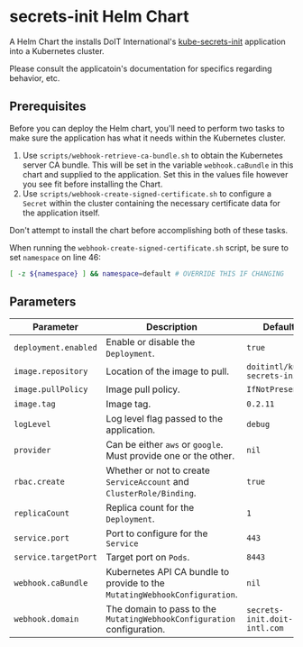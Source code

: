 # secrets-init Helm Chart

A Helm Chart the installs DoIT International's [kube-secrets-init](https://github.com/doitintl/kube-secrets-init) application into a Kubernetes cluster.

Please consult the applicatoin's documentation for specifics regarding behavior, etc.

## Prerequisites

Before you can deploy the Helm chart, you'll need to perform two tasks to make sure the application has what it needs within the Kubernetes cluster.

1. Use `scripts/webhook-retrieve-ca-bundle.sh` to obtain the Kubernetes server CA bundle. This will be set in the variable `webhook.caBundle` in this chart and supplied to the application. Set this in the values file however you see fit before installing the Chart.
2. Use `scripts/webhook-create-signed-certificate.sh` to configure a `Secret` within the cluster containing the necessary certificate data for the application itself.

Don't attempt to install the chart before accomplishing both of these tasks.

When running the `webhook-create-signed-certificate.sh` script, be sure to set `namespace` on line 46:

```bash
[ -z ${namespace} ] && namespace=default # OVERRIDE THIS IF CHANGING
```

## Parameters

| Parameter            | Description                                                                | Default                      | Required |
| -------------------- | -------------------------------------------------------------------------- | ---------------------------- | -------- |
| `deployment.enabled` | Enable or disable the `Deployment`.                                        | `true`                       | No       |
| `image.repository`   | Location of the image to pull.                                             | `doitintl/kube-secrets-init` | No       |
| `image.pullPolicy`   | Image pull policy.                                                         | `IfNotPresent`               | No       |
| `image.tag`          | Image tag.                                                                 | `0.2.11`                     | No       |
| `logLevel`           | Log level flag passed to the application.                                  | `debug`                      | No       |
| `provider`           | Can be either `aws` or `google`. Must provide one or the other.            | `nil`                        | Yes      |
| `rbac.create`        | Whether or not to create `ServiceAccount` and `ClusterRole/Binding`.       | `true`                       | No       |
| `replicaCount`       | Replica count for the `Deployment`.                                        | `1`                          | No       |
| `service.port`       | Port to configure for the `Service`                                        | `443`                        | No       |
| `service.targetPort` | Target port on `Pods`.                                                     | `8443`                       | No       |
| `webhook.caBundle`   | Kubernetes API CA bundle to provide to the `MutatingWebhookConfiguration`. | `nil`                        | Yes      |
| `webhook.domain`     | The domain to pass to the `MutatingWebhookConfiguration` configuration.    | `secrets-init.doit-intl.com` | No       |
